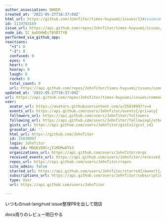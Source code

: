 ```yaml
---
author_association: OWNER
created_at: '2022-05-27T16:37:04Z'
html_url: https://github.com/JohnTitor/times-huyuumi/issues/13#issuecomment-1139783169
id: 1139783169
issue_url: https://api.github.com/repos/JohnTitor/times-huyuumi/issues/13
node_id: IC_kwDOHWEcT85D77YB
performed_via_github_app: 
reactions:
  "+1": 0
  "-1": 0
  confused: 0
  eyes: 0
  heart: 0
  hooray: 0
  laugh: 0
  rocket: 0
  total_count: 0
  url: https://api.github.com/repos/JohnTitor/times-huyuumi/issues/comments/1139783169/reactions
updated_at: '2022-05-27T16:37:04Z'
url: https://api.github.com/repos/JohnTitor/times-huyuumi/issues/comments/1139783169
user:
  avatar_url: https://avatars.githubusercontent.com/u/25030997?v=4
  events_url: https://api.github.com/users/JohnTitor/events{/privacy}
  followers_url: https://api.github.com/users/JohnTitor/followers
  following_url: https://api.github.com/users/JohnTitor/following{/other_user}
  gists_url: https://api.github.com/users/JohnTitor/gists{/gist_id}
  gravatar_id: ''
  html_url: https://github.com/JohnTitor
  id: 25030997
  login: JohnTitor
  node_id: MDQ6VXNlcjI1MDMwOTk3
  organizations_url: https://api.github.com/users/JohnTitor/orgs
  received_events_url: https://api.github.com/users/JohnTitor/received_events
  repos_url: https://api.github.com/users/JohnTitor/repos
  site_admin: false
  starred_url: https://api.github.com/users/JohnTitor/starred{/owner}{/repo}
  subscriptions_url: https://api.github.com/users/JohnTitor/subscriptions
  type: User
  url: https://api.github.com/users/JohnTitor

---
```

いつものrust-lang/rust issue整理PRを出して閉店

docs周りのレビュー明日やる